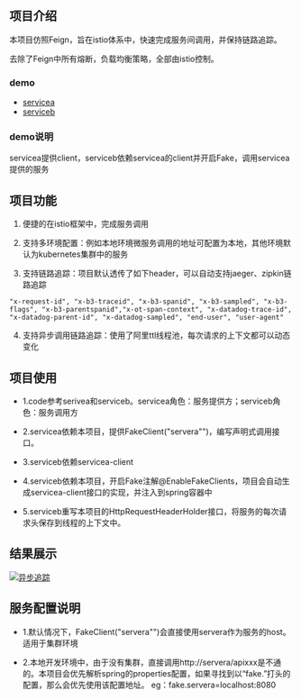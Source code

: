 ## 项目介绍
本项目仿照Feign，旨在istio体系中，快速完成服务间调用，并保持链路追踪。

去除了Feign中所有熔断，负载均衡策略，全部由istio控制。
### demo

- [servicea](https://github.com/ring1012/servicea.git)
- [serviceb](https://github.com/ring1012/serviceb.git) 


### demo说明
  servicea提供client，serviceb依赖servicea的client并开启Fake，调用servicea提供的服务


## 项目功能

1. 便捷的在istio框架中，完成服务调用

2. 支持多环境配置：例如本地环境微服务调用的地址可配置为本地，其他环境默认为kubernetes集群中的服务

3. 支持链路追踪：项目默认透传了如下header，可以自动支持jaeger、zipkin链路追踪
```$xslt
"x-request-id", "x-b3-traceid", "x-b3-spanid", "x-b3-sampled", "x-b3-flags", "x-b3-parentspanid","x-ot-span-context", "x-datadog-trace-id", "x-datadog-parent-id", "x-datadog-sampled", "end-user", "user-agent"

```

4. 支持异步调用链路追踪：使用了阿里ttl线程池，每次请求的上下文都可以动态变化

## 项目使用

* 1.code参考serivea和serviceb。servicea角色：服务提供方；serviceb角色：服务调用方

* 2.servicea依赖本项目，提供FakeClient("servera"")，编写声明式调用接口。

* 3.serviceb依赖servicea-client

* 4.serviceb依赖本项目，开启Fake注解@EnableFakeClients，项目会自动生成servicea-client接口的实现，并注入到spring容器中

* 5.serviceb重写本项目的HttpRequestHeaderHolder接口，将服务的每次请求头保存到线程的上下文中。

## 结果展示

[![异步追踪](https://www.showdoc.cc/server/api/common/visitfile/sign/9b86029da29c41ded214c794f99b0c9b?showdoc=.jpg "异步追踪")](https://www.showdoc.cc/server/api/common/visitfile/sign/d8a3795a3023a1cb790a32238ea14175?showdoc=.jpg "异步追踪")

## 服务配置说明

* 1.默认情况下，FakeClient("servera"")会直接使用servera作为服务的host。适用于集群环境

* 2.本地开发环境中，由于没有集群，直接调用http://servera/apixxx是不通的。本项目会优先解析spring的properties配置，如果寻找到以“fake.”打头的配置，那么会优先使用该配置地址。
  eg：fake.servera=localhost:8080 

